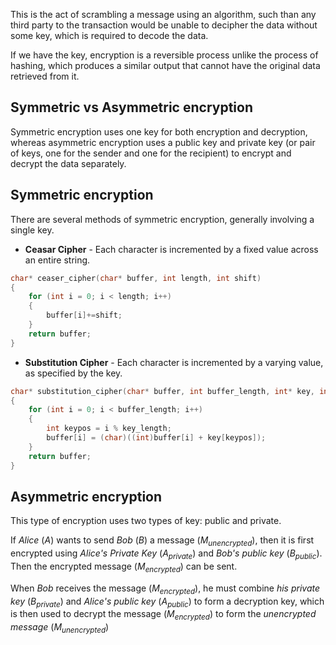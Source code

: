 This is the act of scrambling a message using an algorithm, such than any third party to the transaction would be unable to decipher the data without some key, which is required to decode the data.

If we have the key, encryption is a reversible process unlike the process of hashing, which produces a similar output that cannot have the original data retrieved from it.

## Symmetric vs Asymmetric encryption
Symmetric encryption uses one key for both encryption and decryption, whereas asymmetric encryption uses a public key and private key (or pair of keys, one for the sender and one for the recipient) to encrypt and decrypt the data separately.

## Symmetric encryption
There are several methods of symmetric encryption, generally involving a single key.
- **Ceasar Cipher** - Each character is incremented by a fixed value across an entire string.
```c++
char* ceaser_cipher(char* buffer, int length, int shift)
{
    for (int i = 0; i < length; i++)
    {
        buffer[i]+=shift;   
    }
    return buffer;
}
```
- **Substitution Cipher** - Each character is incremented by a varying value, as specified by the key.

```c++
char* substitution_cipher(char* buffer, int buffer_length, int* key, int key_length)
{
    for (int i = 0; i < buffer_length; i++)
    {
        int keypos = i % key_length;
        buffer[i] = (char)((int)buffer[i] + key[keypos]);
    }
    return buffer;
}
```

## Asymmetric encryption
This type of encryption uses two types of key: public and private.

If *Alice* ($A$) wants to send *Bob* ($B$) a message ($M_{unencrypted}$), then it is first encrypted using *Alice's Private Key* ($A_{private}$) and *Bob's public key* ($B_{public}$). Then the encrypted message ($M_{encrypted}$) can be sent.

When *Bob* receives the message ($M_{encrypted}$), he must combine *his private key* ($B_{private}$) and *Alice's public key* ($A_{public}$) to form a decryption key, which is then used to decrypt the message ($M_{encrypted}$) to form the *unencrypted message* ($M_{unencrypted}$)